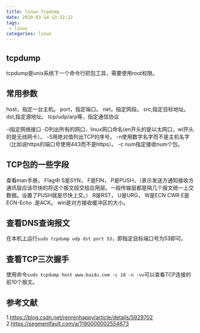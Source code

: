 ```yaml
---
title: linux tcpdump
date: 2020-03-14 13:32:22
tags:
 - linux
categories: linux
---
```



## tcpdump
tcpdump是unix系统下一个命令行抓包工具，需要使用root权限。

## 常用参数
host，指定一台主机。
port，指定端口。
net，指定网段。
src,指定目标地址。
dst,指定源地址。
tcp/udp/arp等，指定通信协议

-i指定网络接口
-D列出所有的网口，linux网口命名(en开头的是以太网口，wl开头的是无线网卡）。
-S用绝对值列出TCP的序号。
-n使用数字名字而不是主机名字（比如说https的端口号使用443而不是https）。
-c num指定接收num个包。

## TCP包的一些字段
查看man手册。
Flag中
S是SYN，
F是FIN，
P是PUSH，（表示发送方通知接收方通讯层应该尽快的将这个报文段交给应用层。一般传输层都是隔几个报文统一上交数据。设置了PUSH就是尽快上交。）
R是RST，
U是URG，
W是ECN CWR
E是ECN-Echo
.是ACK。
win是对方接收缓冲区的大小。

## 查看DNS查询报文
在本机上运行`sudo tcpdump udp dst port 53`，即指定目标端口号为53即可。

## 查看TCP三次握手
使用命令`sudo tcpdump host www.baidu.com -c 10 -n -vv`可以查看TCP连接的前10个报文。


## 参考文献
1.https://blog.csdn.net/renrenhappy/article/details/5929702
2.https://segmentfault.com/a/1190000002554673
